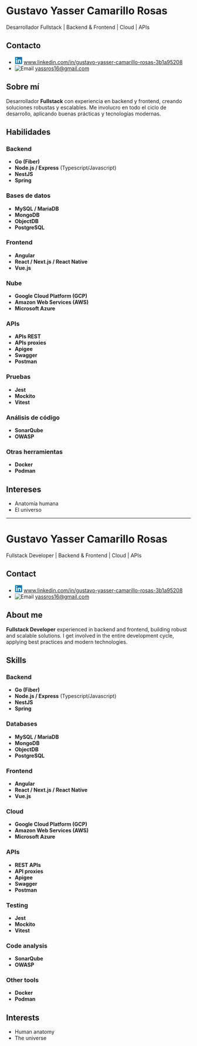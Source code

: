 # Gustavo Yasser Camarillo Rosas

Desarrollador Fullstack \| Backend & Frontend \| Cloud \| APIs

## Contacto

- <img src="https://raw.githubusercontent.com/devicons/devicon/master/icons/linkedin/linkedin-original.svg" alt="LinkedIn" width="20" height="20"/> www.linkedin.com/in/gustavo-yasser-camarillo-rosas-3b1a95208
- <img src="https://cdn-icons-png.flaticon.com/512/732/732200.png" alt="Email" width="20" height="20"/> yassros16@gmail.com

## Sobre mí

Desarrollador **Fullstack** con experiencia en backend y frontend, creando soluciones robustas y escalables. Me involucro en todo el ciclo de desarrollo, aplicando buenas prácticas y tecnologías modernas.

## Habilidades

### Backend
- **Go (Fiber)**
- **Node.js / Express** (Typescript/Javascript)
- **NestJS**
- **Spring**

### Bases de datos
- **MySQL / MariaDB**
- **MongoDB**
- **ObjectDB**
- **PostgreSQL**

### Frontend
- **Angular**
- **React / Next.js / React Native**
- **Vue.js**

### Nube
- **Google Cloud Platform (GCP)**
- **Amazon Web Services (AWS)**
- **Microsoft Azure**

### APIs
- **APIs REST**
- **APIs proxies**
- **Apigee**
- **Swagger**
- **Postman**

### Pruebas
- **Jest**
- **Mockito**
- **Vitest**

### Análisis de código
- **SonarQube**
- **OWASP**

### Otras herramientas
- **Docker**
- **Podman**

## Intereses

- Anatomía humana
- El universo

---

# Gustavo Yasser Camarillo Rosas

Fullstack Developer \| Backend & Frontend \| Cloud \| APIs

## Contact

- <img src="https://raw.githubusercontent.com/devicons/devicon/master/icons/linkedin/linkedin-original.svg" alt="LinkedIn" width="20" height="20"/> www.linkedin.com/in/gustavo-yasser-camarillo-rosas-3b1a95208
- <img src="https://cdn-icons-png.flaticon.com/512/732/732200.png" alt="Email" width="20" height="20"/> yassros16@gmail.com

## About me

**Fullstack Developer** experienced in backend and frontend, building robust and scalable solutions. I get involved in the entire development cycle, applying best practices and modern technologies.

## Skills

### Backend
- **Go (Fiber)**
- **Node.js / Express** (Typescript/Javascript)
- **NestJS**
- **Spring**

### Databases
- **MySQL / MariaDB**
- **MongoDB**
- **ObjectDB**
- **PostgreSQL**

### Frontend
- **Angular**
- **React / Next.js / React Native**
- **Vue.js**

### Cloud
- **Google Cloud Platform (GCP)**
- **Amazon Web Services (AWS)**
- **Microsoft Azure**

### APIs
- **REST APIs**
- **API proxies**
- **Apigee**
- **Swagger**
- **Postman**

### Testing
- **Jest**
- **Mockito**
- **Vitest**

### Code analysis
- **SonarQube**
- **OWASP**

### Other tools
- **Docker**
- **Podman**

## Interests

- Human anatomy
- The universe

<!--
**YasserCR/YasserCR** is a ✨ _special_ ✨ repository because its `README.md` (this file) appears on your GitHub profile.

Here are some ideas to get you started:

- 🔭 I’m currently working on ...
- 🌱 I’m currently learning ...
- 👯 I’m looking to collaborate on ...
- 🤔 I’m looking for help with ...
- 💬 Ask me about ...
- 📫 How to reach me: ...
- 😄 Pronouns: ...
- ⚡ Fun fact: ...
-->
